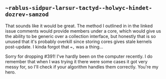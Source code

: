 ## `~rablus-sidpur-larsur-tactyd--holwyc-hindet-dozrev-samzod`
That sounds like it would be great. The method I outlined in in the linked issue comments would provide members under a core, which would give us the ability to be generic over a collection interface, but honestly that is so unused that it's probably overkill since storing cores gives stale kernels post-update. I kinda forgot that `=,` was a thing...

Sorry for dropping #391! I've hardly been on the computer recently. I do remember that when I was trying it there were some cases it got very messy for, so I'll check if your algorithm handles them correctly. You're my hero.